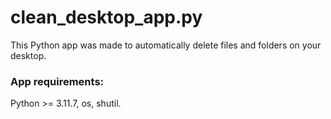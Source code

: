 # clean_desktop_app.py
This Python app was made to automatically delete files and folders on your desktop.

### App requirements:
Python >= 3.11.7, os, shutil.
